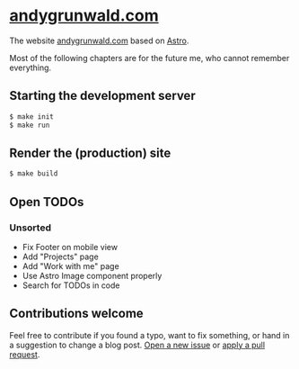 # [andygrunwald.com](https://andygrunwald.com/)

The website [andygrunwald.com](https://andygrunwald.com) based on [Astro](https://astro.build/).

Most of the following chapters are for the future me, who cannot remember everything.

## Starting the development server

```sh
$ make init
$ make run
```

## Render the (production) site

```sh
$ make build
```

## Open TODOs

### Unsorted

- Fix Footer on mobile view
- Add "Projects" page
- Add "Work with me" page
- Use Astro Image component properly
- Search for TODOs in code

## Contributions welcome

Feel free to contribute if you found a typo, want to fix something, or hand in a suggestion to change a blog post.
[Open a new issue](https://github.com/andygrunwald/andygrunwald.com/issues/new) or [apply a pull request](https://github.com/andygrunwald/andygrunwald.com/compare).